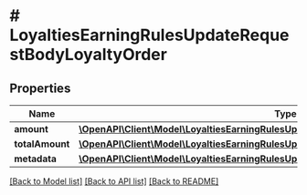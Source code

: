# # LoyaltiesEarningRulesUpdateRequestBodyLoyaltyOrder

## Properties

Name | Type | Description | Notes
------------ | ------------- | ------------- | -------------
**amount** | [**\OpenAPI\Client\Model\LoyaltiesEarningRulesUpdateRequestBodyLoyaltyOrderAmount**](LoyaltiesEarningRulesUpdateRequestBodyLoyaltyOrderAmount.md) |  | [optional]
**totalAmount** | [**\OpenAPI\Client\Model\LoyaltiesEarningRulesUpdateRequestBodyLoyaltyOrderTotalAmount**](LoyaltiesEarningRulesUpdateRequestBodyLoyaltyOrderTotalAmount.md) |  | [optional]
**metadata** | [**\OpenAPI\Client\Model\LoyaltiesEarningRulesUpdateRequestBodyLoyaltyOrderMetadata**](LoyaltiesEarningRulesUpdateRequestBodyLoyaltyOrderMetadata.md) |  | [optional]

[[Back to Model list]](../../README.md#models) [[Back to API list]](../../README.md#endpoints) [[Back to README]](../../README.md)
